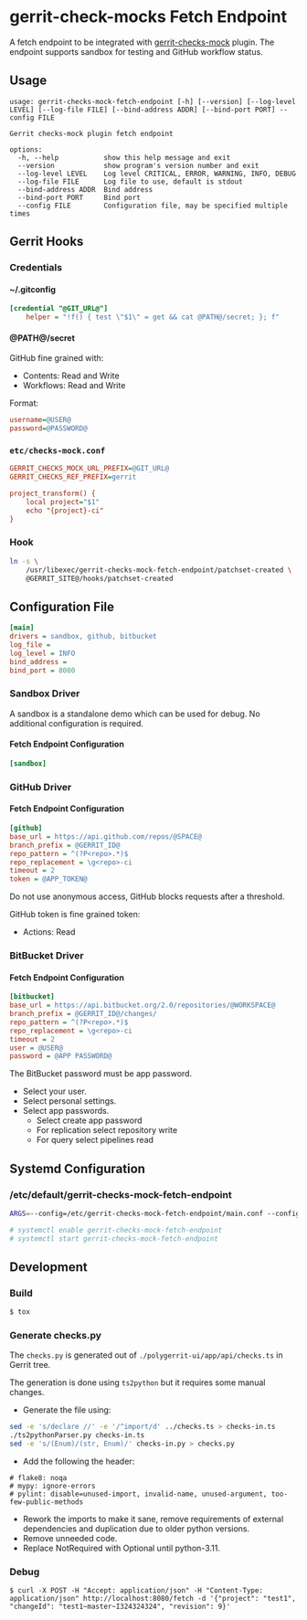 # gerrit-check-mocks Fetch Endpoint

A fetch endpoint to be integrated with [gerrit-checks-mock](https://github.com/alonbl/gerrit-checks-mock) plugin.
The endpoint supports sandbox for testing and GitHub workflow status.

## Usage

```
usage: gerrit-checks-mock-fetch-endpoint [-h] [--version] [--log-level LEVEL] [--log-file FILE] [--bind-address ADDR] [--bind-port PORT] --config FILE

Gerrit checks-mock plugin fetch endpoint

options:
  -h, --help           show this help message and exit
  --version            show program's version number and exit
  --log-level LEVEL    Log level CRITICAL, ERROR, WARNING, INFO, DEBUG
  --log-file FILE      Log file to use, default is stdout
  --bind-address ADDR  Bind address
  --bind-port PORT     Bind port
  --config FILE        Configuration file, may be specified multiple times
```

## Gerrit Hooks

### Credentials

#### ~/.gitconfig

```ini
[credential "@GIT_URL@"]
    helper = "!f() { test \"$1\" = get && cat @PATH@/secret; }; f"
```

#### @PATH@/secret

GitHub fine grained with:

* Contents: Read and Write
* Workflows: Read and Write

Format:

```ini
username=@USER@
password=@PASSWORD@
```

### `etc/checks-mock.conf`

```ini
GERRIT_CHECKS_MOCK_URL_PREFIX=@GIT_URL@
GERRIT_CHECKS_REF_PREFIX=gerrit

project_transform() {
    local project="$1"
    echo "{project}-ci"
}
```

### Hook

```sh
ln -s \
    /usr/libexec/gerrit-checks-mock-fetch-endpoint/patchset-created \
    @GERRIT_SITE@/hooks/patchset-created
```

## Configuration File

```ini
[main]
drivers = sandbox, github, bitbucket
log_file =
log_level = INFO
bind_address =
bind_port = 8080
```

### Sandbox Driver

A sandbox is a standalone demo which can be used for debug. No additional
configuration is required.

#### Fetch Endpoint Configuration

```ini
[sandbox]
```

### GitHub Driver


#### Fetch Endpoint Configuration

```ini
[github]
base_url = https://api.github.com/repos/@SPACE@
branch_prefix = @GERRIT_ID@
repo_pattern = ^(?P<repo>.*)$
repo_replacement = \g<repo>-ci
timeout = 2
token = @APP_TOKEN@
```

Do not use anonymous access, GitHub blocks requests after a threshold.

GitHub token is fine grained token:
* Actions: Read

### BitBucket Driver

#### Fetch Endpoint Configuration

```ini
[bitbucket]
base_url = https://api.bitbucket.org/2.0/repositories/@WORKSPACE@
branch_prefix = @GERRIT_ID@/changes/
repo_pattern = ^(?P<repo>.*)$
repo_replacement = \g<repo>-ci
timeout = 2
user = @USER@
password = @APP PASSWORD@
```

The BitBucket password must be app password.
* Select your user.
* Select personal settings.
* Select app passwords.
  * Select create app password
  * For replication select repository write
  * For query select pipelines read

## Systemd Configuration

### /etc/default/gerrit-checks-mock-fetch-endpoint

```sh
ARGS=--config=/etc/gerrit-checks-mock-fetch-endpoint/main.conf --config=/etc/gerrit-checks-mock-fetch-endpoint/secrets.conf
```

```sh
# systemctl enable gerrit-checks-mock-fetch-endpoint
# systemctl start gerrit-checks-mock-fetch-endpoint
```

## Development

### Build

```sh
$ tox
```

### Generate checks.py

The `checks.py` is generated out of `./polygerrit-ui/app/api/checks.ts` in
Gerrit tree.

The generation is done using `ts2python` but it requires some manual changes.

* Generate the file using:

```sh
sed -e 's/declare //' -e '/^import/d' ../checks.ts > checks-in.ts
./ts2pythonParser.py checks-in.ts
sed -e 's/(Enum)/(str, Enum)/' checks-in.py > checks.py
```

* Add the following the header:

```
# flake8: noqa
# mypy: ignore-errors
# pylint: disable=unused-import, invalid-name, unused-argument, too-few-public-methods
```

* Rework the imports to make it sane, remove requirements of external
  dependencies and duplication due to older python versions.
* Remove unneeded code.
* Replace NotRequired with Optional until python-3.11.

### Debug

```
$ curl -X POST -H "Accept: application/json" -H "Content-Type: application/json" http://localhost:8080/fetch -d '{"project": "test1", "changeId": "test1~master~I324324324", "revision": 9}'
```
